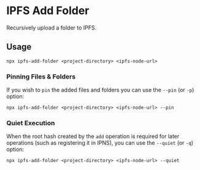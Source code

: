 # IPFS Add Folder

Recursively upload a folder to IPFS.

## Usage

```
npx ipfs-add-folder <project-directory> <ipfs-node-url> 
```

### Pinning Files & Folders

If you wish to `pin` the added files and folders you can use the `--pin` (or `-p`) option:

```
npx ipfs-add-folder <project-directory> <ipfs-node-url> --pin
```

### Quiet Execution

When the root hash created by the `add` operation is required for later operations (such as registering it in IPNS), you can use the `--quiet` (or `-q`) option:

```
npx ipfs-add-folder <project-directory> <ipfs-node-url> --quiet
```